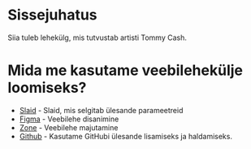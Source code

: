 # Sissejuhatus
Siia tuleb lehekülg, mis tutvustab artisti Tommy Cash.

# Mida me kasutame veebilehekülje loomiseks?
* [Slaid](https://slides.com/rrrrando/projekt-481bf1#/1/2) - Slaid, mis selgitab ülesande parameetreid
* [Figma](https://www.figma.com/) - Veebilehe disanimine
* [Zone](https://www.zone.ee/) - Veebilehe majutamine
* [Github](https://github.com/Tuuletallaja/TommyCash/) - Kasutame GitHubi ülesande lisamiseks ja haldamiseks.
